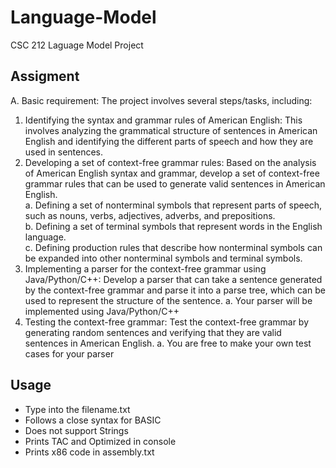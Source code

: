 # Language-Model
CSC 212 Laguage Model Project

## Assigment 

A. Basic requirement: The project involves several steps/tasks, including:

1. Identifying the syntax and grammar rules of American English: This involves analyzing the grammatical structure of sentences in American English and identifying the different parts of speech and how they are used in sentences.
2. Developing a set of context-free grammar rules: Based on the analysis of American English syntax and grammar, develop a set of context-free grammar rules that can be used to generate valid sentences in American English.
  <br />  a. Defining a set of nonterminal symbols that represent parts of speech, such as nouns, verbs, adjectives, adverbs, and prepositions.
  <br />  b. Defining a set of terminal symbols that represent words in the English language.
  <br />  c. Defining production rules that describe how nonterminal symbols can be expanded
  into other nonterminal symbols and terminal symbols.
3. Implementing a parser for the context-free grammar using Java/Python/C++: Develop a
parser that can take a sentence generated by the context-free grammar and parse it into a parse tree, which can be used to represent the structure of the sentence.
a. Your parser will be implemented using Java/Python/C++
4. Testing the context-free grammar: Test the context-free grammar by generating random sentences and verifying that they are valid sentences in American English.
a. You are free to make your own test cases for your parser


## Usage 
- Type into the filename.txt
- Follows a close syntax for BASIC
- Does not support Strings
- Prints TAC and Optimized in console 
- Prints x86 code in assembly.txt
